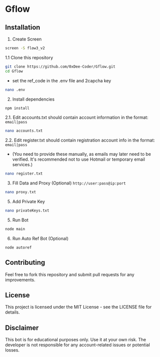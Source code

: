 # Gflow

## Installation
1. Create Screen 
```bash
screen -S flow3_v2
```
1.1 Clone this repository
```bash
git clone https://github.com/0xDee-Coder/Gflow.git
cd Gflow
```
- set the ref_code in the .env file and 2capcha key
```bash
nano .env
```
2. Install dependencies
```bash
npm install
```
2.1. Edit accounts.txt should contain account information in the format: `email|pass`
```bash
nano accounts.txt
```
2.2. Edit register.txt should contain registration account info in the format: `email|pass`
- (You need to provide these manually, as emails may later need to be verified. It's recommended not to use Hotmail or temporary email services.)
```bash
nano register.txt
```
3. Fill Data and Proxy (Optional) `http://user:pass@ip:port`

```bash
nano proxy.txt
```
5. Add Private Key
```bash
nano privateKeys.txt
```
5. Run Bot
```bash
node main
```
6. Run Auto Ref Bot (Optional)
```
node autoref
```
## Contributing

Feel free to fork this repository and submit pull requests for any improvements.

## License

This project is licensed under the MIT License - see the LICENSE file for details.

## Disclaimer

This bot is for educational purposes only. Use it at your own risk. The developer is not responsible for any account-related issues or potential losses.
